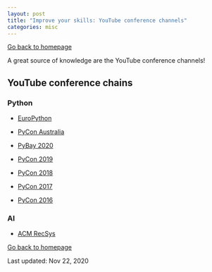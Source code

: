 ```yaml
---
layout: post
title: "Improve your skills: YouTube conference channels"
categories: misc
---
```


[Go back to homepage](https://guillaumesimo.github.io/)

A great source of knowledge are the YouTube conference channels!

## YouTube conference chains

### Python

* <a href="https://www.youtube.com/user/PythonItalia" target="_blank">EuroPython</a>

* <a href="https://www.youtube.com/user/PyConAU" target="_blank">PyCon Australia</a>

* <a href="https://www.youtube.com/channel/UC51aOZF5nnderbuar5D5ifw" target="_blank">PyBay 2020</a>

* <a href="https://www.youtube.com/channel/UCxs2IIVXaEHHA4BtTiWZ2mQ" target="_blank">PyCon 2019</a>

* <a href="https://www.youtube.com/channel/UCsX05-2sVSH7Nx3zuk3NYuQ" target="_blank">PyCon 2018</a>

* <a href="https://www.youtube.com/channel/UCrJhliKNQ8g0qoE_zvL8eVg" target="_blank">PyCon 2017</a>

* <a href="https://www.youtube.com/channel/UCwTD5zJbsQGJN75MwbykYNw" target="_blank">PyCon 2016</a>


### AI

* <a href="https://www.youtube.com/channel/UC2nEn-yNA1BtdDNWziphPGA" target="_blank">ACM RecSys</a>


[Go back to homepage](https://guillaumesimo.github.io/)

Last updated: Nov 22, 2020

